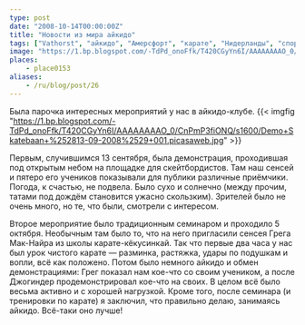 ```yaml
---
type: post
date: "2008-10-14T00:00:00Z"
title: "Новости из мира айкидо"
tags: ["Vathorst", "айкидо", "Амерсфорт", "карате", "Нидерланды", "спорт"]
image: "https://1.bp.blogspot.com/-TdPd_onoFfk/T420CGyYn6I/AAAAAAAAO_0/CnPmP3fiONQ/s1600/Demo+Skatebaan+%252813-09-2008%2529+001.picasaweb.jpg"
places:
    - place0153
aliases:
    - /ru/blog/post/26
---
```


Была парочка интересных мероприятий у нас в айкидо-клубе.
{{< imgfig "https://1.bp.blogspot.com/-TdPd_onoFfk/T420CGyYn6I/AAAAAAAAO_0/CnPmP3fiONQ/s1600/Demo+Skatebaan+%252813-09-2008%2529+001.picasaweb.jpg" >}}

<!--more-->

Первым, случившимся 13 сентября, была демонстрация, проходившая под открытым небом на площадке для скейтбордистов. Там наш сенсей и пятеро его учеников показывали для публики различные приёмчики. Погода, к счастью, не подвела. Было сухо и солнечно (между прочим, татами под дождём становится ужасно скользким). Зрителей было не очень много, но те, что были, смотрели с интересом.

Второе мероприятие было традиционным семинаром и проходило 5 октября. Необычным там было то, что на него пригласили сенсея Грега Мак-Найра из школы карате-кёкусинкай. Так что первые два часа у нас был урок чистого карате — разминка, растяжка, удары по подушкам и вопли, всё как положено. Потом было немного айкидо и обмен демонстрациями: Грег показал нам кое-что со своим учеником, а после Джогиндер продемонстрировал кое-что на своих. В целом всё было весьма активно и с хорошей нагрузкой. Кроме того, после семинара (и тренировки по карате) я заключил, что правильно делаю, занимаясь айкидо. Всё-таки оно лучше!
